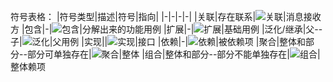 符号表格：
|符号类型|描述|符号|指向|
|-|-|-|-|
|关联|存在联系|![关联](https://i.loli.net/2019/10/09/eU6AGjBVJFxOot4.png)|消息接收方
|包含|-|![包含](https://i.loli.net/2019/10/09/wY2N5UFM68dcuZC.png)|分解出来的功能用例
|扩展|-|![扩展](https://i.loli.net/2019/10/09/KXWgon3rc6vjDEx.png)|基础用例
|泛化/继承|父--子|![泛化](https://i.loli.net/2019/10/09/Bmklp7nKXv3Fjx1.png)|父用例
|实现||![实现](https://i.loli.net/2019/10/09/CqkiNz8MDLtbvwo.png)|接口
|依赖|-|![依赖](https://i.loli.net/2019/10/09/nEdD7T296iqP5tN.png)|被依赖项
|聚合|整体和部分--部分可单独存在|![聚合](https://i.loli.net/2019/10/09/Ld8N1rpJVYqPaWQ.png)|整体
|组合|整体和部分--部分不能单独存在|![组合](https://i.loli.net/2019/10/09/OyrY7EAVeq1Ux4M.png)|整体赖项

